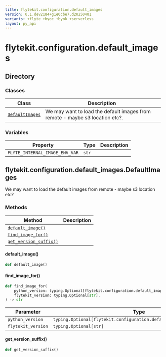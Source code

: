 ```yaml
---
title: flytekit.configuration.default_images
version: 0.1.dev2184+g1e0cbe7.d20250401
variants: +flyte +byoc +byok +serverless
layout: py_api
---
```


# flytekit.configuration.default_images

## Directory

### Classes

| Class | Description |
|-|-|
| [`DefaultImages`](.././flytekit.configuration.default_images#flytekitconfigurationdefault_imagesdefaultimages) | We may want to load the default images from remote - maybe s3 location etc?. |

### Variables

| Property | Type | Description |
|-|-|-|
| `FLYTE_INTERNAL_IMAGE_ENV_VAR` | `str` |  |

## flytekit.configuration.default_images.DefaultImages

We may want to load the default images from remote - maybe s3 location etc?


### Methods

| Method | Description |
|-|-|
| [`default_image()`](#default_image) |  |
| [`find_image_for()`](#find_image_for) |  |
| [`get_version_suffix()`](#get_version_suffix) |  |


#### default_image()

```python
def default_image()
```
#### find_image_for()

```python
def find_image_for(
    python_version: typing.Optional[flytekit.configuration.default_images.PythonVersion],
    flytekit_version: typing.Optional[str],
) -> str
```
| Parameter | Type |
|-|-|
| `python_version` | `typing.Optional[flytekit.configuration.default_images.PythonVersion]` |
| `flytekit_version` | `typing.Optional[str]` |

#### get_version_suffix()

```python
def get_version_suffix()
```
